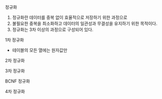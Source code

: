 정규화
1. 정규화란 데이터를 중복 없이 효율적으로 저장하기 위한 과정으로
2. 불필요한 중복을 최소화하고 데이터의 일관성과 무결성을 유지하기 위한 목적이다.
3. 정규화는 3차 이상의 과정으로 구성되어 있다.

1차 정규화
- 테이블의 모든 열에는 원자값만

2차 정규화

3차 정규화

BCNF 정규화

4차 정규화